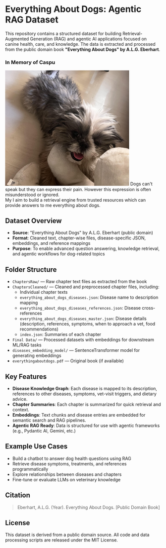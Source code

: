 # Everything About Dogs: Agentic RAG Dataset

This repository contains a structured dataset for building Retrieval-Augmented Generation (RAG) and agentic AI applications focused on canine health, care, and knowledge. The data is extracted and processed from the public domain book **"Everything About Dogs" by A.L.G. Eberhart**.

### In Memory of Caspu
<img src="https://github.com/the-ray-kar/VetRAG_Dataset/blob/fa0621aad162fe121563058ebc91df5e0008b601/caspu.jpg?raw=true" width="400" />
Dogs can't speak but they can express their pain. However this expression is often misunderstood or ignored.
<br>My I aim to build a retrieval engine from trusted resources which can provide answers to me everything about dogs.


## Dataset Overview

- **Source**: "Everything About Dogs" by A.L.G. Eberhart (public domain)
- **Format**: Cleaned text, chapter-wise files, disease-specific JSON, embeddings, and reference mappings
- **Purpose**: To enable advanced question answering, knowledge retrieval, and agentic workflows for dog-related topics

## Folder Structure

- `ChaptersRaw/` — Raw chapter text files as extracted from the book
- `ChaptersCleaned/` — Cleaned and preprocessed chapter files, including:
  - Individual chapter texts
  - `everything_about_dogs_diseases.json`: Disease name to description mapping
  - `everything_about_dogs_diseases_references.json`: Disease cross-references
  - `everything_about_dogs_diseases_master.json`: Disease details (description, references, symptoms, when to approach a vet, food recommendations)
  - `index.json`: Summaries of each chapter
- `Final Data/` — Processed datasets with embeddings for downstream ML/RAG tasks
- `diseases_embedding_model/` — SentenceTransformer model for generating embeddings
- `everythingaboutdogs.pdf` — Original book (if available)

## Key Features

- **Disease Knowledge Graph**: Each disease is mapped to its description, references to other diseases, symptoms, vet-visit triggers, and dietary advice.
- **Chapter Summaries**: Each chapter is summarized for quick retrieval and context.
- **Embeddings**: Text chunks and disease entries are embedded for semantic search and RAG pipelines.
- **Agentic RAG Ready**: Data is structured for use with agentic frameworks (e.g., Pydantic AI, Gemini, etc.)

## Example Use Cases

- Build a chatbot to answer dog health questions using RAG
- Retrieve disease symptoms, treatments, and references programmatically
- Explore relationships between diseases and chapters
- Fine-tune or evaluate LLMs on veterinary knowledge

## Citation

> Eberhart, A.L.G. (Year). Everything About Dogs. [Public Domain Book]

## License

This dataset is derived from a public domain source. All code and data processing scripts are released under the MIT License.


